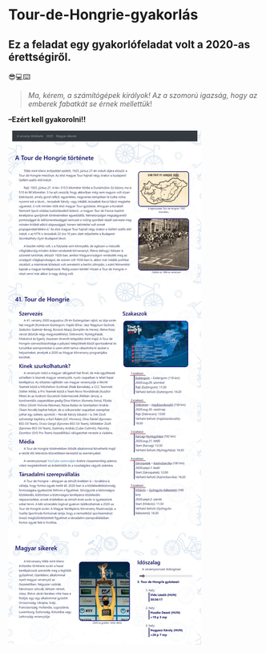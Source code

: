 # Tour-de-Hongrie-gyakorlás

## Ez a feladat egy gyakorlófeladat volt a 2020-as érettségiről.
😎💻⌨️


> *Ma, kérem, a számítógépek királyok! Az a szomorú igazság, hogy az
> emberek fabatkát se érnek mellettük*! 

 **–Ezért kell gyakorolni!!**
 
 ![A teljes oldal képe:](keszweb.jpeg)
 
